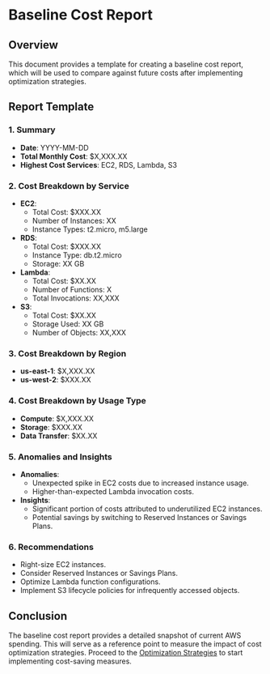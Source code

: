 # Baseline Cost Report

## Overview
This document provides a template for creating a baseline cost report, which will be used to compare against future costs after implementing optimization strategies.

## Report Template

### 1. Summary
- **Date**: YYYY-MM-DD
- **Total Monthly Cost**: $X,XXX.XX
- **Highest Cost Services**: EC2, RDS, Lambda, S3

### 2. Cost Breakdown by Service
- **EC2**:
  - Total Cost: $XXX.XX
  - Number of Instances: XX
  - Instance Types: t2.micro, m5.large
- **RDS**:
  - Total Cost: $XXX.XX
  - Instance Type: db.t2.micro
  - Storage: XX GB
- **Lambda**:
  - Total Cost: $XX.XX
  - Number of Functions: X
  - Total Invocations: XX,XXX
- **S3**:
  - Total Cost: $XX.XX
  - Storage Used: XX GB
  - Number of Objects: XX,XXX

### 3. Cost Breakdown by Region
- **us-east-1**: $X,XXX.XX
- **us-west-2**: $XXX.XX

### 4. Cost Breakdown by Usage Type
- **Compute**: $X,XXX.XX
- **Storage**: $XXX.XX
- **Data Transfer**: $XX.XX

### 5. Anomalies and Insights
- **Anomalies**:
  - Unexpected spike in EC2 costs due to increased instance usage.
  - Higher-than-expected Lambda invocation costs.
- **Insights**:
  - Significant portion of costs attributed to underutilized EC2 instances.
  - Potential savings by switching to Reserved Instances or Savings Plans.

### 6. Recommendations
- Right-size EC2 instances.
- Consider Reserved Instances or Savings Plans.
- Optimize Lambda function configurations.
- Implement S3 lifecycle policies for infrequently accessed objects.

## Conclusion
The baseline cost report provides a detailed snapshot of current AWS spending. This will serve as a reference point to measure the impact of cost optimization strategies. Proceed to the [Optimization Strategies](../optimization-strategies/ec2-optimization.md) to start implementing cost-saving measures.
